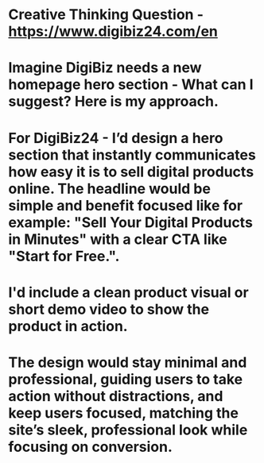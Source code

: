 # Creative Thinking Question - https://www.digibiz24.com/en

# Imagine DigiBiz needs a new homepage hero section - What can I suggest? Here is my approach.

# For DigiBiz24 - I’d design a hero section that instantly communicates how easy it is to sell digital products online. The headline would be simple and benefit focused like for example: "Sell Your Digital Products in Minutes" with a clear CTA like "Start for Free.".
# I'd include a clean product visual or short demo video to show the product in action.
# The design would stay minimal and professional, guiding users to take action without distractions, and keep users focused, matching the site’s sleek, professional look while focusing on conversion.
